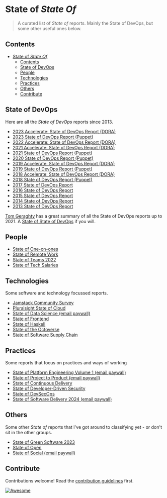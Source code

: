 # State of *State Of*

> A curated list of *State of* reports. Mainly the State of DevOps, but some other useful ones below.


## Contents

- [State of *State Of*](#state-of-state-of)
  - [Contents](#contents)
  - [State of DevOps](#state-of-devops)
  - [People](#people)
  - [Technologies](#technologies)
  - [Practices](#practices)
  - [Others](#others)
  - [Contribute](#contribute)


## State of DevOps

Here are all the *State of DevOps* reports since 2013.

- [2023 Accelerate: State of DevOps Report (DORA)](https://dora.dev/research/2023/dora-report/)
- [2023 State of DevOps Report (Puppet)](https://www.puppet.com/system/files/report-puppet-sodor-2023-platform-engineering.pdf)
- [2022 Accelerate: State of DevOps Report (DORA)](https://dora.dev/research/2022/dora-report/)
- [2021 Accelerate: State of DevOps Report (DORA)](https://services.google.com/fh/files/misc/state-of-devops-2021.pdf)
- [2021 State of DevOps Report (Puppet)](https://www.puppet.com/resources/history-of-devops-reports#2021)
- [2020 State of DevOps Report (Puppet)](https://www.puppet.com/system/files/2020-State-of-DevOps-Report.pdf)
- [2019 Accelerate: State of DevOps Report (DORA)](https://services.google.com/fh/files/misc/state-of-devops-2019.pdf)
- [2019 State of DevOps Report (Puppet)](https://puppet.com/resources/report/2019-state-of-devops-report)
- [2018 Accelerate: State of DevOps Report (DORA)](https://services.google.com/fh/files/misc/state-of-devops-2018.pdf)
- [2018 State of DevOps Report (Puppet)](https://puppet.com/resources/report/2018-state-devops-report)
- [2017 State of DevOps Report](https://puppet.com/resources/report/2017-state-devops-report)
- [2016 State of DevOps Report](https://puppet.com/resources/report/2016-state-devops-report)
- [2015 State of DevOps Report](https://puppet.com/resources/report/2015-state-devops-report)
- [2014 State of DevOps Report](https://puppet.com/resources/report/2014-state-devops-report)
- [2013 State of DevOps Report](https://puppet.com/resources/report/2013-state-devops-report)

[Tom Geraghty](https://twitter.com/tom_geraghty) has a great summary of all the State of DevOps reports up to 2021. A [State of State of DevOps](https://tomgeraghty.co.uk/index.php/all-the-state-of-devops-reports-since-2013/) if you will.

## People

- [State of One-on-ones](https://hypercontext.com/state-of-one-on-ones-report)
- [State of Remote Work](https://owllabs.com/state-of-remote-work/2021)
- [State of Teams 2022](https://www.atlassian.com/blog/state-of-teams-2022)
- [State of Tech Salaries](https://hired.com/state-of-tech-salaries/2022/)

## Technologies

Some software and technology focussed reports.

- [Jamstack Community Survey](https://jamstack.org/survey/2022/)
- [Pluralsight State of Cloud](https://www.pluralsight.com/resource-center/state-of-cloud)
- [State of Data Science (email paywall)](https://anaconda.cloud/2021-state-of-data-science-report)
- [State of Frontend](https://tsh.io/state-of-frontend/)
- [State of Haskell](https://taylor.fausak.me/2021/11/16/haskell-survey-results/)
- [State of the Octoverse](https://octoverse.github.com/)
- [State of Software Supply Chain](https://www.sonatype.com/state-of-the-software-supply-chain/introduction)

## Practices

Some reports that focus on practices and ways of working

- [State of Platform Engineering Volume 1 (email paywall)](https://humanitec.com/whitepapers/state-of-platform-engineering-report-volume-1)
- [State of Project to Product (email paywall)](https://info.planview.com/project-to-product-state-of-the-industry-_report_vsm_en_reg.html)
- [State of Continuous Delivery](https://cd.foundation/state-cd-report/)
- [State of Developer-Driven Security](https://www.securecodewarrior.com/cp/the-state-of-developer-security-skills-2022)
- [State of DevSecOps](https://www.contrastsecurity.com/hubfs/DocumentsPDF/The-State-of-DevSecOps_Report_Final.pdf)
- [State of Software Delivery 2024 (email paywall)](https://circleci.com/resources/2024-state-of-software-delivery/)

## Others

Some other *State of* reports that I've got around to classifying yet - or don't sit in the other groups.

- [State of Green Software 2023](https://stateof.greensoftware.foundation/en/)
- [State of Open](https://openuk.uk/stateofopen/)
- [State of Social (email paywall)](https://brandwatch.com/reports/state-of-social/)


## Contribute

Contributions welcome! Read the [contribution guidelines](contributing.md) first.

[![Awesome](https://awesome.re/badge.svg)](https://awesome.re)

